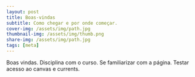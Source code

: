 ```yaml
---
layout: post
title: Boas-vindas
subtitle: Como chegar e por onde começar.
cover-img: /assets/img/path.jpg
thumbnail-img: /assets/img/thumb.png
share-img: /assets/img/path.jpg
tags: [meta]
---
```


Boas vindas. Disciplina com o curso. Se familiarizar com a página. Testar acesso ao canvas e currents.
